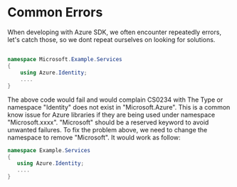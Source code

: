 # Common Errors
When developing with Azure SDK, we often encounter repeatedly errors, let's catch those, so we dont repeat ourselves 
on looking for solutions. 

## 
```C#
namespace Microsoft.Example.Services
{
    using Azure.Identity;
    ....
}
```
The above code would fail and would complain CS0234 with The Type or namespace "Identity" does not exist in "Microsoft.Azure". This is a common know issue for Azure libraries if they are being used under namespace "Microsoft.xxxx". "Microsoft" should be a reserved keyword to avoid unwanted failures. 
To fix the problem above, we need to change the namespace to remove "Microsoft". It would work as follow: 
 ```C#
namespace Example.Services
{
    using Azure.Identity;
    ....
}
```